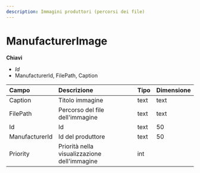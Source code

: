 ```yaml
---
description: Immagini produttori (percorsi dei file)
---
```


# ManufacturerImage

**Chiavi**

* _Id_
* ManufacturerId, FilePath, Caption

| Campo | Descrizione | Tipo | Dimensione |
| :--- | :--- | :--- | :--- |
| Caption | Titolo immagine | text | text |
| FilePath | Percorso del file dell'immagine | text | text |
| Id | Id | text | 50 |
| ManufacturerId | Id del produttore | text | 50 |
| Priority | Priorità nella visualizzazione dell'immagine | int |  |
